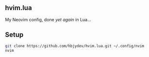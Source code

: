 ## hvim.lua

My Neovim config, done _yet again_ in Lua...

## Setup

```sh
git clone https://github.com/hbjydev/hvim.lua.git ~/.config/nvim
nvim
```
